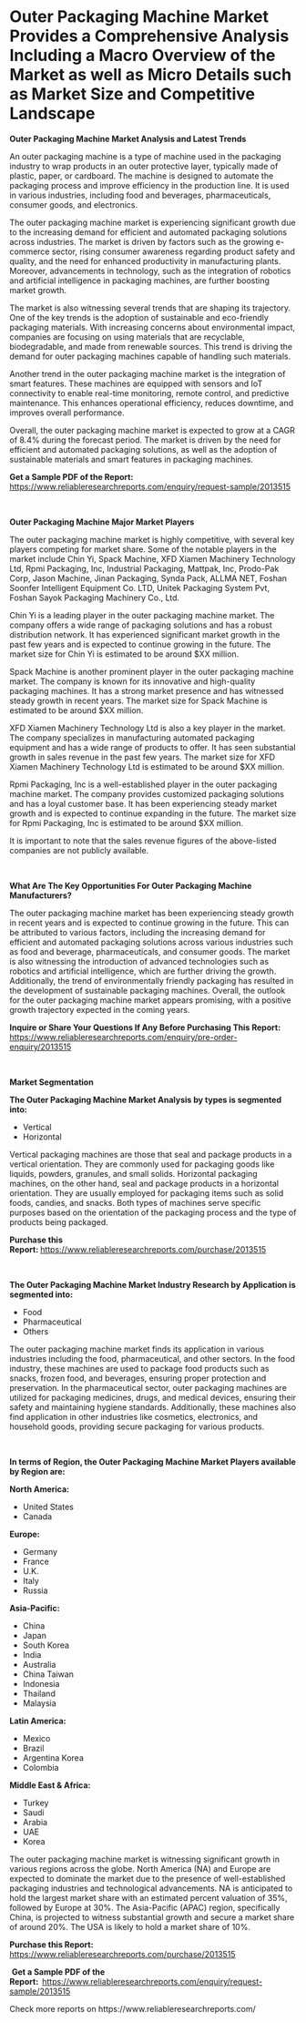 <p><h1>Outer Packaging Machine Market Provides a Comprehensive Analysis Including a Macro Overview of the Market as well as Micro Details such as Market Size and Competitive Landscape</h1></p><p><strong>Outer Packaging Machine Market Analysis and Latest Trends</strong></p>
<p><p>An outer packaging machine is a type of machine used in the packaging industry to wrap products in an outer protective layer, typically made of plastic, paper, or cardboard. The machine is designed to automate the packaging process and improve efficiency in the production line. It is used in various industries, including food and beverages, pharmaceuticals, consumer goods, and electronics.</p><p>The outer packaging machine market is experiencing significant growth due to the increasing demand for efficient and automated packaging solutions across industries. The market is driven by factors such as the growing e-commerce sector, rising consumer awareness regarding product safety and quality, and the need for enhanced productivity in manufacturing plants. Moreover, advancements in technology, such as the integration of robotics and artificial intelligence in packaging machines, are further boosting market growth.</p><p>The market is also witnessing several trends that are shaping its trajectory. One of the key trends is the adoption of sustainable and eco-friendly packaging materials. With increasing concerns about environmental impact, companies are focusing on using materials that are recyclable, biodegradable, and made from renewable sources. This trend is driving the demand for outer packaging machines capable of handling such materials.</p><p>Another trend in the outer packaging machine market is the integration of smart features. These machines are equipped with sensors and IoT connectivity to enable real-time monitoring, remote control, and predictive maintenance. This enhances operational efficiency, reduces downtime, and improves overall performance.</p><p>Overall, the outer packaging machine market is expected to grow at a CAGR of 8.4% during the forecast period. The market is driven by the need for efficient and automated packaging solutions, as well as the adoption of sustainable materials and smart features in packaging machines.</p></p>
<p><strong>Get a Sample PDF of the Report:&nbsp;</strong> <a href="https://www.reliableresearchreports.com/enquiry/request-sample/2013515">https://www.reliableresearchreports.com/enquiry/request-sample/2013515</a></p>
<p>&nbsp;</p>
<p><strong>Outer Packaging Machine Major Market Players</strong></p>
<p><p>The outer packaging machine market is highly competitive, with several key players competing for market share. Some of the notable players in the market include Chin Yi, Spack Machine, XFD Xiamen Machinery Technology Ltd, Rpmi Packaging, Inc, Industrial Packaging, Mattpak, Inc, Prodo-Pak Corp, Jason Machine, Jinan Packaging, Synda Pack, ALLMA NET, Foshan Soonfer Intelligent Equipment Co. LTD, Unitek Packaging System Pvt, Foshan Sayok Packaging Machinery Co., Ltd.</p><p>Chin Yi is a leading player in the outer packaging machine market. The company offers a wide range of packaging solutions and has a robust distribution network. It has experienced significant market growth in the past few years and is expected to continue growing in the future. The market size for Chin Yi is estimated to be around $XX million.</p><p>Spack Machine is another prominent player in the outer packaging machine market. The company is known for its innovative and high-quality packaging machines. It has a strong market presence and has witnessed steady growth in recent years. The market size for Spack Machine is estimated to be around $XX million.</p><p>XFD Xiamen Machinery Technology Ltd is also a key player in the market. The company specializes in manufacturing automated packaging equipment and has a wide range of products to offer. It has seen substantial growth in sales revenue in the past few years. The market size for XFD Xiamen Machinery Technology Ltd is estimated to be around $XX million.</p><p>Rpmi Packaging, Inc is a well-established player in the outer packaging machine market. The company provides customized packaging solutions and has a loyal customer base. It has been experiencing steady market growth and is expected to continue expanding in the future. The market size for Rpmi Packaging, Inc is estimated to be around $XX million.</p><p>It is important to note that the sales revenue figures of the above-listed companies are not publicly available.</p></p>
<p>&nbsp;</p>
<p><strong>What Are The Key Opportunities For Outer Packaging Machine Manufacturers?</strong></p>
<p><p>The outer packaging machine market has been experiencing steady growth in recent years and is expected to continue growing in the future. This can be attributed to various factors, including the increasing demand for efficient and automated packaging solutions across various industries such as food and beverage, pharmaceuticals, and consumer goods. The market is also witnessing the introduction of advanced technologies such as robotics and artificial intelligence, which are further driving the growth. Additionally, the trend of environmentally friendly packaging has resulted in the development of sustainable packaging machines. Overall, the outlook for the outer packaging machine market appears promising, with a positive growth trajectory expected in the coming years.</p></p>
<p><strong>Inquire or Share Your Questions If Any Before Purchasing This Report:</strong> <a href="https://www.reliableresearchreports.com/enquiry/pre-order-enquiry/2013515">https://www.reliableresearchreports.com/enquiry/pre-order-enquiry/2013515</a></p>
<p>&nbsp;</p>
<p><strong>Market Segmentation</strong></p>
<p><strong>The Outer Packaging Machine Market Analysis by types is segmented into:</strong></p>
<p><ul><li>Vertical</li><li>Horizontal</li></ul></p>
<p><p>Vertical packaging machines are those that seal and package products in a vertical orientation. They are commonly used for packaging goods like liquids, powders, granules, and small solids. Horizontal packaging machines, on the other hand, seal and package products in a horizontal orientation. They are usually employed for packaging items such as solid foods, candies, and snacks. Both types of machines serve specific purposes based on the orientation of the packaging process and the type of products being packaged.</p></p>
<p><strong>Purchase this Report:&nbsp;</strong><a href="https://www.reliableresearchreports.com/purchase/2013515">https://www.reliableresearchreports.com/purchase/2013515</a></p>
<p>&nbsp;</p>
<p><strong>The Outer Packaging Machine Market Industry Research by Application is segmented into:</strong></p>
<p><ul><li>Food</li><li>Pharmaceutical</li><li>Others</li></ul></p>
<p><p>The outer packaging machine market finds its application in various industries including the food, pharmaceutical, and other sectors. In the food industry, these machines are used to package food products such as snacks, frozen food, and beverages, ensuring proper protection and preservation. In the pharmaceutical sector, outer packaging machines are utilized for packaging medicines, drugs, and medical devices, ensuring their safety and maintaining hygiene standards. Additionally, these machines also find application in other industries like cosmetics, electronics, and household goods, providing secure packaging for various products.</p></p>
<p>&nbsp;</p>
<p><strong>In terms of Region, the Outer Packaging Machine Market Players available by Region are:</strong></p>
<p>
    <p> <strong> North America: </strong>
        <ul>
            <li>United States</li>
            <li>Canada</li>
        </ul>
        </p> 
    <p> <strong> Europe: </strong>
        <ul>
            <li>Germany</li>
            <li>France</li>
            <li>U.K.</li>
            <li>Italy</li>
            <li>Russia</li>
        </ul>
        </p> 
    <p> <strong> Asia-Pacific: </strong>
        <ul>
            <li>China</li>
            <li>Japan</li>
            <li>South Korea</li>
            <li>India</li>
            <li>Australia</li>
            <li>China Taiwan</li>
            <li>Indonesia</li>
            <li>Thailand</li>
            <li>Malaysia</li>
        </ul>
        </p> 
    <p> <strong> Latin America: </strong>
        <ul>
            <li>Mexico</li>
            <li>Brazil</li>
            <li>Argentina Korea</li>
            <li>Colombia</li>
        </ul>
        </p> 
    <p> <strong> Middle East & Africa: </strong>
        <ul>
            <li>Turkey</li>
            <li>Saudi</li>
            <li>Arabia</li>
            <li>UAE</li>
            <li>Korea</li>
        </ul>
    </p>
    </p>
<p><p>The outer packaging machine market is witnessing significant growth in various regions across the globe. North America (NA) and Europe are expected to dominate the market due to the presence of well-established packaging industries and technological advancements. NA is anticipated to hold the largest market share with an estimated percent valuation of 35%, followed by Europe at 30%. The Asia-Pacific (APAC) region, specifically China, is projected to witness substantial growth and secure a market share of around 20%. The USA is likely to hold a market share of 10%.</p></p>
<p><strong>Purchase this Report: </strong><a href="https://www.reliableresearchreports.com/purchase/2013515">https://www.reliableresearchreports.com/purchase/2013515</a></p>
<p>&nbsp;<strong>Get a Sample PDF of the Report:&nbsp;&nbsp;</strong><a href="https://www.reliableresearchreports.com/enquiry/request-sample/2013515">https://www.reliableresearchreports.com/enquiry/request-sample/2013515</a></p>
<p><strong></strong></p>
<p>Check more reports on https://www.reliableresearchreports.com/</p>